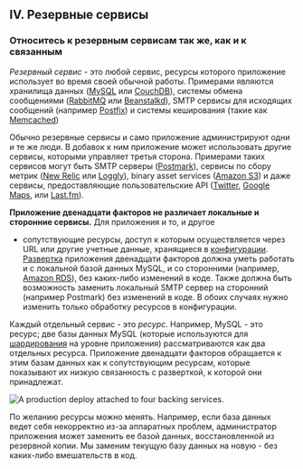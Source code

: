 ## IV. Резервные сервисы
### Относитесь к резервным сервисам так же, как и к связанным

*Резервный сервис* - это любой сервис, ресурсы которого приложение использует во время своей обычной
работы. Примерами являются хранилища данных ([MySQL](http://dev.mysql.com/) или
[CouchDB](http://couchdb.apache.org/)), системы обмена сообщениями ([RabbitMQ](http://www.rabbitmq.com/)
или [Beanstalkd](http://kr.github.com/beanstalkd/)), SMTP сервисы для исходящих сообщений (например
[Postfix](http://www.postfix.org/)) и системы кеширования (такие как [Memcached](http://memcached.org/))

Обычно резервные сервисы и само приложение администрируют одни и те же люди. В добавок к
ним приложение может использовать другие сервисы, которыми управляет третья сторона. Примерами таких сервисов
могут быть SMTP серверы ([Postmark](http://postmarkapp.com/)), сервисы по сбору метрик
([New Relic](http://newrelic.com/) или [Loggly](http://www.loggly.com/)), binary asset services
([Amazon S3](http://aws.amazon.com/s3/)) и даже сервисы, предоставляющие пользовательские API
([Twitter](http://dev.twitter.com/), [Google Maps](http://code.google.com/apis/maps/index.html),
или [Last.fm](http://www.last.fm/api)).

**Приложение двенадцати факторов не различает локальные и сторонние сервисы.** Для приложения и то, и другое
- сопутствующие ресурсы, доступ к которым осуществляется через URL или другие учетные данные, хранящиеся
в [конфигурации](/config). [Развертка](/codebase) приложения двенадцати факторов должна уметь работать и с
локальной базой данных MySQL, и со сторонними
(например, [Amazon RDS](http://aws.amazon.com/rds/)), без каких-либо изменений в коде. Также должна быть
возможность заменить локальный SMTP сервер на сторонний (например Postmark) без изменений в коде. В обоих
случаях нужно изменить только обработку ресурсов в конфигурации.

Каждый отдельный сервис - это *ресурс*. Например, MySQL - это ресурс; две базы данных MySQL (которые
используются для
[шардирования](http://ru.wikipedia.org/wiki/%D0%A8%D0%B0%D1%80%D0%B4%D0%B8%D1%80%D0%BE%D0%B2%D0%B0%D0%BD%D0%B8%D0%B5) на уровне приложения)
рассматриваются как два отдельных ресурса. Приложение двенадцати факторов обращается к этим базам данных
как к сопутствующим ресурсам, которые показывают их низкую связанность с разверткой, к которой они принадлежат.

<img src="/images/attached-resources.png" class="full" alt="A production deploy attached to four backing services." />

По желанию ресурсы можно менять. Например, если база данных ведет себя
некорректно из-за аппаратных проблем, администратор приложения может заменить ее базой данных, восстановленной
из резервной копии. Мы заменим текущую базу данных на новую - без каких-либо вмешательств в код.
